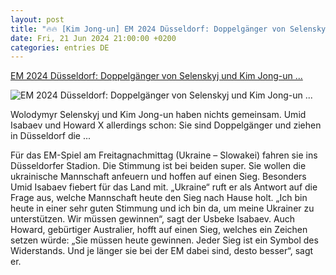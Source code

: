 ```yaml
---
layout: post
title: "🔥🔥 [Kim Jong-un] EM 2024 Düsseldorf: Doppelgänger von Selenskyj und Kim Jong-un ..."
date: Fri, 21 Jun 2024 21:00:00 +0200
categories: entries DE
---
```

[EM 2024 Düsseldorf: Doppelgänger von Selenskyj und Kim Jong-un ...](https://rp-online.de/nrw/staedte/duesseldorf/em-2024-duesseldorf-doppelgaenger-von-selenskyj-und-kim-jong-un-im-stadion_aid-114821649)

![EM 2024 Düsseldorf: Doppelgänger von Selenskyj und Kim Jong-un ...](https://rp-online.de/imgs/32/2/0/5/0/3/2/7/0/1/tok_68a204737d28fa44ebdbcb6652f0a47f/w1200_h630_x800_y499_Doppelgaenger_im_Stadion-84de4a990f92a116.JPG)

Wolodymyr Selenskyj und Kim Jong-un haben nichts gemeinsam. Umid Isabaev und Howard X allerdings schon: Sie sind Doppelgänger und ziehen in Düsseldorf die ...

Für das EM-Spiel am Freitagnachmittag (Ukraine – Slowakei) fahren sie ins Düsseldorfer Stadion. Die Stimmung ist bei beiden super. Sie wollen die ukrainische Mannschaft anfeuern und hoffen auf einen Sieg. Besonders Umid Isabaev fiebert für das Land mit. „Ukraine“ ruft er als Antwort auf die Frage aus, welche Mannschaft heute den Sieg nach Hause holt. „Ich bin heute in einer sehr guten Stimmung und ich bin da, um meine Ukrainer zu unterstützen. Wir müssen gewinnen“, sagt der Usbeke Isabaev. Auch Howard, gebürtiger Australier, hofft auf einen Sieg, welches ein Zeichen setzen würde: „Sie müssen heute gewinnen. Jeder Sieg ist ein Symbol des Widerstands. Und je länger sie bei der EM dabei sind, desto besser“, sagt er.

